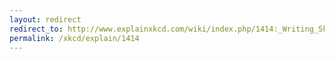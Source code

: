 ```yaml
---
layout: redirect
redirect_to: http://www.explainxkcd.com/wiki/index.php/1414:_Writing_Skills
permalink: /xkcd/explain/1414
---
```

